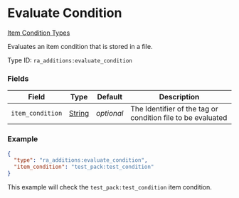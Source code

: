 # Evaluate Condition
[Item Condition Types](../item_condition_types.md)

Evaluates an item condition that is stored in a file.

Type ID: `ra_additions:evaluate_condition`
### Fields
 | Field | Type | Default | Description | 
|---|---|---|---|
 | `item_condition` | [String](../data_types/string.md) | _optional_ | The Identifier of the tag or condition file to be evaluated | 

### Example
```json
{
  "type": "ra_additions:evaluate_condition",
  "item_condition": "test_pack:test_condition"
}
```
This example will check the `test_pack:test_condition` item condition.
